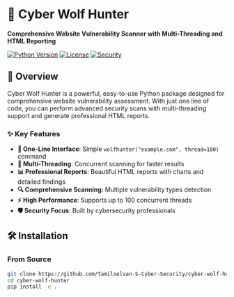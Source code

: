 # 🐺 Cyber Wolf Hunter

**Comprehensive Website Vulnerability Scanner with Multi-Threading and HTML Reporting**

[![Python Version](https://img.shields.io/badge/python-3.7%2B-blue.svg)](https://python.org)
[![License](https://img.shields.io/badge/license-MIT-green.svg)](LICENSE)
[![Security](https://img.shields.io/badge/security-vulnerability%20scanner-red.svg)](https://github.com/Tamilselvan-S-Cyber-Security)

## 🎯 Overview

Cyber Wolf Hunter is a powerful, easy-to-use Python package designed for comprehensive website vulnerability assessment. With just one line of code, you can perform advanced security scans with multi-threading support and generate professional HTML reports.

### ✨ Key Features

- **🚀 One-Line Interface**: Simple `wolfhunter("example.com", thread=100)` command
- **🧵 Multi-Threading**: Concurrent scanning for faster results
- **📊 Professional Reports**: Beautiful HTML reports with charts and detailed findings
- **🔍 Comprehensive Scanning**: Multiple vulnerability types detection
- **⚡ High Performance**: Supports up to 100 concurrent threads
- **🛡️ Security Focus**: Built by cybersecurity professionals

## 🛠️ Installation

### From Source
```bash
git clone https://github.com/Tamilselvan-S-Cyber-Security/cyber-wolf-hunter.git
cd cyber-wolf-hunter
pip install -e .
